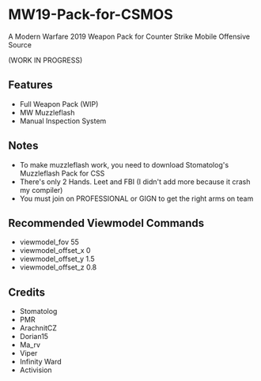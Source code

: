 # MW19-Pack-for-CSMOS
A Modern Warfare 2019 Weapon Pack for Counter Strike Mobile Offensive Source

(WORK IN PROGRESS)

## Features
- Full Weapon Pack (WIP)
- MW Muzzleflash
- Manual Inspection System

## Notes
- To make muzzleflash work, you need to download Stomatolog's Muzzleflash Pack for CSS
- There's only 2 Hands. Leet and FBI (I didn't add more because it crash my compiler)
- You must join on PROFESSIONAL or GIGN to get the right arms on team

## Recommended Viewmodel Commands
- viewmodel_fov 55
- viewmodel_offset_x 0
- viewmodel_offset_y 1.5
- viewmodel_offset_z 0.8

## Credits
- Stomatolog
- PMR
- ArachnitCZ
- Dorian15
- Ma_rv
- Viper
- Infinity Ward
- Activision 
